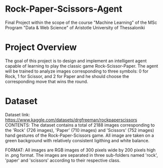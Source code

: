 # Rock-Paper-Scissors-Agent
Final Project within the scope of the course "Machine Learning" of the MSc Program "Data &amp; Web Science" of Aristotle University of Thessaloniki

# Project Overview
The goal of this project is to design and implement an intelligent agent capable of learning to play the classic game Rock-Scissor-Paper. The agent will be trained to analyze images corresponding to three symbols: 0 for Rock, 1 for Scissor, and 2 for Paper and he should choose the corresponding move that wins the round.

# Dataset

Dataset link: https://www.kaggle.com/datasets/drgfreeman/rockpaperscissors <br>
CONTENTS: The dataset contains a total of 2188 images corresponding to the 'Rock' (726 images), 'Paper' (710 images) and 'Scissors' (752 images) hand gestures of the Rock-Paper-Scissors game. All image are taken on a green background with relatively consistent ligithing and white balance.

FORMAT: All images are RGB images of 300 pixels wide by 200 pixels high in .png format. The images are separated in three sub-folders named 'rock', 'paper' and 'scissors' according to their respective class.
